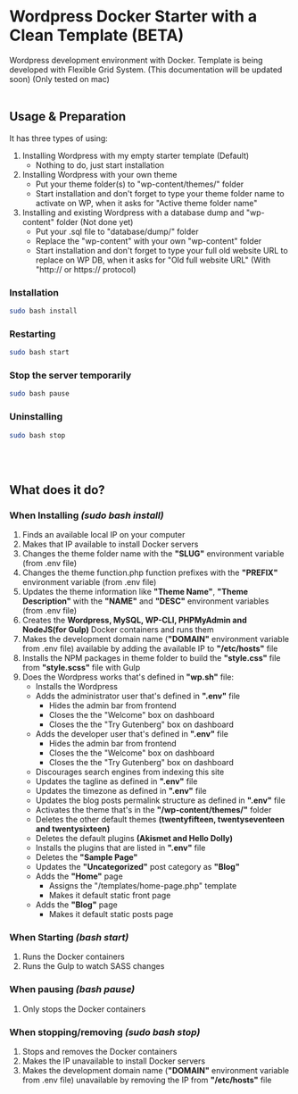 # Wordpress Docker Starter with a Clean Template (BETA)
Wordpress development environment with Docker. Template is being developed with Flexible Grid System. (This documentation will be updated soon) (Only tested on mac)
<br><br>

## Usage & Preparation
It has three types of using:
1. Installing Wordpress with my empty starter template (Default)
	* Nothing to do, just start installation
2. Installing Wordpress with your own theme
	* Put your theme folder(s) to "wp-content/themes/" folder
	* Start installation and don't forget to type your theme folder name to activate on WP, when it asks for "Active theme folder name"
3. Installing and existing Wordpress with a database dump and "wp-content" folder (Not done yet)
	* Put your .sql file to "database/dump/" folder
	* Replace the "wp-content" with your own "wp-content" folder
	* Start installation and don't forget to type your full old website URL to replace on WP DB, when it asks for "Old full website URL" (With "http:// or https:// protocol)


### Installation
```bash
sudo bash install
```

### Restarting
```bash
sudo bash start
```

### Stop the server temporarily
```bash
sudo bash pause
```

### Uninstalling
```bash
sudo bash stop
```
<br><br>

## What does it do?
### When Installing *(sudo bash install)*
1. Finds an available local IP on your computer
2. Makes that IP available to install Docker servers
3. Changes the theme folder name with the **"SLUG"** environment variable (from .env file)
4. Changes the theme function.php function prefixes with the **"PREFIX"** environment variable (from .env file)
5. Updates the theme information like **"Theme Name"**, **"Theme Description"** with the **"NAME"** and **"DESC"** environment variables (from .env file)
6. Creates the **Wordpress, MySQL, WP-CLI, PHPMyAdmin and NodeJS(for Gulp)** Docker containers and runs them
7. Makes the development domain name (**"DOMAIN"** environment variable from .env file) available by adding the available IP to **"/etc/hosts"** file
8. Installs the NPM packages in theme folder to build the **"style.css"** file from **"style.scss"** file with Gulp
9. Does the Wordpress works that's defined in **"wp.sh"** file:
	* Installs the Wordpress
	* Adds the administrator user that's defined in **".env"** file
		* Hides the admin bar from frontend
		* Closes the the "Welcome" box on dashboard
		* Closes the the "Try Gutenberg" box on dashboard
	* Adds the developer user that's defined in **".env"** file
		* Hides the admin bar from frontend
		* Closes the the "Welcome" box on dashboard
		* Closes the the "Try Gutenberg" box on dashboard
	* Discourages search engines from indexing this site
	* Updates the tagline as defined in **".env"** file
	* Updates the timezone as defined in **".env"** file
	* Updates the blog posts permalink structure as defined in **".env"** file
	* Activates the theme that's in the **"/wp-content/themes/"** folder
	* Deletes the other default themes **(twentyfifteen, twentyseventeen and twentysixteen)**
	* Deletes the default plugins **(Akismet and Hello Dolly)**
	* Installs the plugins that are listed in **".env"** file
	* Deletes the **"Sample Page"**
	* Updates the **"Uncategorized"** post category as **"Blog"**
	* Adds the **"Home"** page
		* Assigns the "/templates/home-page.php" template
		* Makes it default static front page
	* Adds the **"Blog"** page
		* Makes it default static posts page

### When Starting *(bash start)*
1. Runs the Docker containers
2. Runs the Gulp to watch SASS changes


### When pausing *(bash pause)*
1. Only stops the Docker containers


### When stopping/removing *(sudo bash stop)*
1. Stops and removes the Docker containers
2. Makes the IP unavailable to install Docker servers
3. Makes the development domain name (**"DOMAIN"** environment variable from .env file) unavailable by removing the IP from **"/etc/hosts"** file